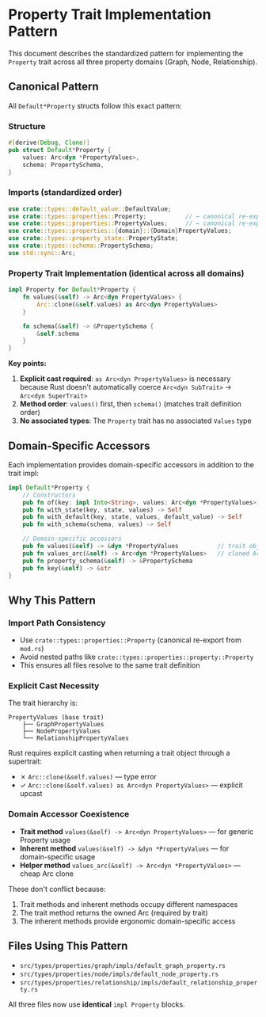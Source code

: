 # Property Trait Implementation Pattern

This document describes the standardized pattern for implementing the `Property` trait across all three property domains (Graph, Node, Relationship).

## Canonical Pattern

All `Default*Property` structs follow this exact pattern:

### Structure

```rust
#[derive(Debug, Clone)]
pub struct Default*Property {
    values: Arc<dyn *PropertyValues>,
    schema: PropertySchema,
}
```

### Imports (standardized order)

```rust
use crate::types::default_value::DefaultValue;
use crate::types::properties::Property;           // ← canonical re-export
use crate::types::properties::PropertyValues;     // ← canonical re-export
use crate::types::properties::{domain}::{Domain}PropertyValues;
use crate::types::property_state::PropertyState;
use crate::types::schema::PropertySchema;
use std::sync::Arc;
```

### Property Trait Implementation (identical across all domains)

```rust
impl Property for Default*Property {
    fn values(&self) -> Arc<dyn PropertyValues> {
        Arc::clone(&self.values) as Arc<dyn PropertyValues>
    }

    fn schema(&self) -> &PropertySchema {
        &self.schema
    }
}
```

**Key points:**

1. **Explicit cast required**: `as Arc<dyn PropertyValues>` is necessary because Rust doesn't automatically coerce `Arc<dyn SubTrait>` → `Arc<dyn SuperTrait>`
2. **Method order**: `values()` first, then `schema()` (matches trait definition order)
3. **No associated types**: The `Property` trait has no associated `Values` type

## Domain-Specific Accessors

Each implementation provides domain-specific accessors in addition to the trait impl:

```rust
impl Default*Property {
    // Constructors
    pub fn of(key: impl Into<String>, values: Arc<dyn *PropertyValues>) -> Self
    pub fn with_state(key, state, values) -> Self
    pub fn with_default(key, state, values, default_value) -> Self
    pub fn with_schema(schema, values) -> Self

    // Domain-specific accessors
    pub fn values(&self) -> &dyn *PropertyValues           // trait object reference
    pub fn values_arc(&self) -> Arc<dyn *PropertyValues>   // cloned Arc handle
    pub fn property_schema(&self) -> &PropertySchema
    pub fn key(&self) -> &str
}
```

## Why This Pattern

### Import Path Consistency

- Use `crate::types::properties::Property` (canonical re-export from `mod.rs`)
- Avoid nested paths like `crate::types::properties::property::Property`
- This ensures all files resolve to the same trait definition

### Explicit Cast Necessity

The trait hierarchy is:

```
PropertyValues (base trait)
    ├── GraphPropertyValues
    ├── NodePropertyValues
    └── RelationshipPropertyValues
```

Rust requires explicit casting when returning a trait object through a supertrait:

- ✗ `Arc::clone(&self.values)` — type error
- ✓ `Arc::clone(&self.values) as Arc<dyn PropertyValues>` — explicit upcast

### Domain Accessor Coexistence

- **Trait method** `values(&self) -> Arc<dyn PropertyValues>` — for generic Property usage
- **Inherent method** `values(&self) -> &dyn *PropertyValues` — for domain-specific usage
- **Helper method** `values_arc(&self) -> Arc<dyn *PropertyValues>` — cheap Arc clone

These don't conflict because:

1. Trait methods and inherent methods occupy different namespaces
2. The trait method returns the owned Arc (required by trait)
3. The inherent methods provide ergonomic domain-specific access

## Files Using This Pattern

- `src/types/properties/graph/impls/default_graph_property.rs`
- `src/types/properties/node/impls/default_node_property.rs`
- `src/types/properties/relationship/impls/default_relationship_property.rs`

All three files now use **identical** `impl Property` blocks.
